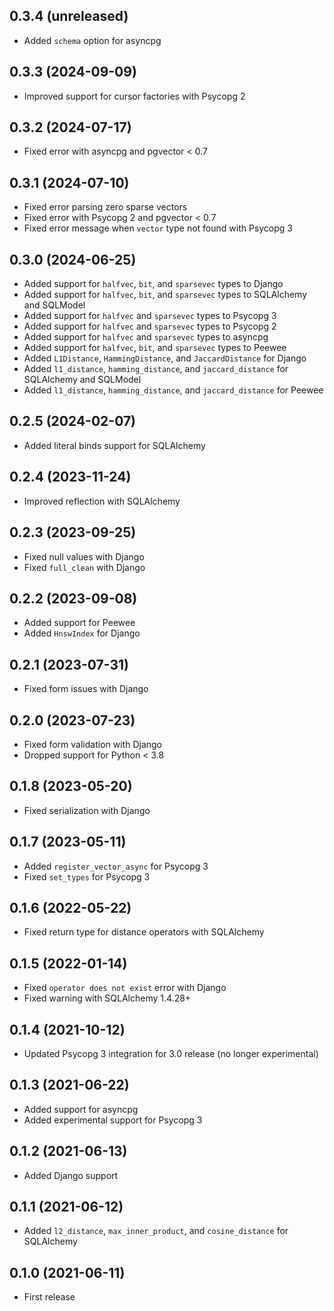 ## 0.3.4 (unreleased)

- Added `schema` option for asyncpg

## 0.3.3 (2024-09-09)

- Improved support for cursor factories with Psycopg 2

## 0.3.2 (2024-07-17)

- Fixed error with asyncpg and pgvector < 0.7

## 0.3.1 (2024-07-10)

- Fixed error parsing zero sparse vectors
- Fixed error with Psycopg 2 and pgvector < 0.7
- Fixed error message when `vector` type not found with Psycopg 3

## 0.3.0 (2024-06-25)

- Added support for `halfvec`, `bit`, and `sparsevec` types to Django
- Added support for `halfvec`, `bit`, and `sparsevec` types to SQLAlchemy and SQLModel
- Added support for `halfvec` and `sparsevec` types to Psycopg 3
- Added support for `halfvec` and `sparsevec` types to Psycopg 2
- Added support for `halfvec` and `sparsevec` types to asyncpg
- Added support for `halfvec`, `bit`, and `sparsevec` types to Peewee
- Added `L1Distance`, `HammingDistance`, and `JaccardDistance` for Django
- Added `l1_distance`, `hamming_distance`, and `jaccard_distance` for SQLAlchemy and SQLModel
- Added `l1_distance`, `hamming_distance`, and `jaccard_distance` for Peewee

## 0.2.5 (2024-02-07)

- Added literal binds support for SQLAlchemy

## 0.2.4 (2023-11-24)

- Improved reflection with SQLAlchemy

## 0.2.3 (2023-09-25)

- Fixed null values with Django
- Fixed `full_clean` with Django

## 0.2.2 (2023-09-08)

- Added support for Peewee
- Added `HnswIndex` for Django

## 0.2.1 (2023-07-31)

- Fixed form issues with Django

## 0.2.0 (2023-07-23)

- Fixed form validation with Django
- Dropped support for Python < 3.8

## 0.1.8 (2023-05-20)

- Fixed serialization with Django

## 0.1.7 (2023-05-11)

- Added `register_vector_async` for Psycopg 3
- Fixed `set_types` for Psycopg 3

## 0.1.6 (2022-05-22)

- Fixed return type for distance operators with SQLAlchemy

## 0.1.5 (2022-01-14)

- Fixed `operator does not exist` error with Django
- Fixed warning with SQLAlchemy 1.4.28+

## 0.1.4 (2021-10-12)

- Updated Psycopg 3 integration for 3.0 release (no longer experimental)

## 0.1.3 (2021-06-22)

- Added support for asyncpg
- Added experimental support for Psycopg 3

## 0.1.2 (2021-06-13)

- Added Django support

## 0.1.1 (2021-06-12)

- Added `l2_distance`, `max_inner_product`, and `cosine_distance` for SQLAlchemy

## 0.1.0 (2021-06-11)

- First release
